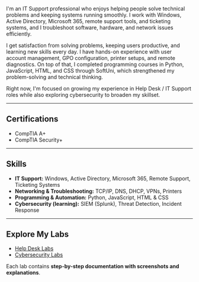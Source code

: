 I'm an IT Support professional who enjoys helping people solve technical problems and keeping systems running smoothly. I work with Windows, Active Directory, Microsoft 365, remote support tools, and ticketing systems, and I troubleshoot software, hardware, and network issues efficiently.

I get satisfaction from solving problems, keeping users productive, and learning new skills every day. I have hands-on experience with user account management, GPO configuration, printer setups, and remote diagnostics. On top of that, I completed programming courses in Python, JavaScript, HTML, and CSS through SoftUni, which strengthened my problem-solving and technical thinking.

Right now, I'm focused on growing my experience in Help Desk / IT Support roles while also exploring cybersecurity to broaden my skillset.

---

## Certifications
- CompTIA A+
- CompTIA Security+

---

## Skills
- **IT Support:** Windows, Active Directory, Microsoft 365, Remote Support, Ticketing Systems  
- **Networking & Troubleshooting:** TCP/IP, DNS, DHCP, VPNs, Printers  
- **Programming & Automation:** Python, JavaScript, HTML & CSS  
- **Cybersecurity (learning):** SIEM (Splunk), Threat Detection, Incident Response  

---

## Explore My Labs
- [Help Desk Labs](https://github.com/ghost-aHVudGVy/Help-Desk-Labs)  
- [Cybersecurity Labs](https://github.com/ghost-aHVudGVy/Cybersecurity-Labs)  

Each lab contains **step-by-step documentation with screenshots and explanations**.
